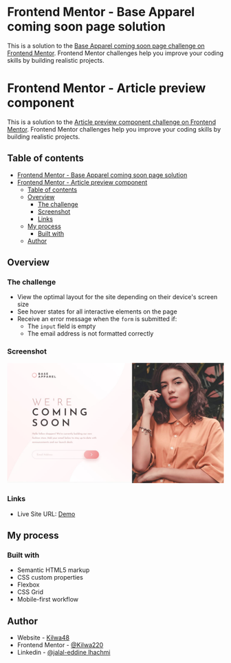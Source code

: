 # Frontend Mentor - Base Apparel coming soon page solution

This is a solution to the [Base Apparel coming soon page challenge on Frontend Mentor](https://www.frontendmentor.io/challenges/base-apparel-coming-soon-page-5d46b47f8db8a7063f9331a0). Frontend Mentor challenges help you improve your coding skills by building realistic projects. 

# Frontend Mentor - Article preview component

This is a solution to the [Article preview component challenge on Frontend Mentor](https://www.frontendmentor.io/challenges/article-preview-component-dYBN_pYFT). Frontend Mentor challenges help you improve your coding skills by building realistic projects. 

## Table of contents

- [Frontend Mentor - Base Apparel coming soon page solution](#frontend-mentor---base-apparel-coming-soon-page-solution)
- [Frontend Mentor - Article preview component](#frontend-mentor---article-preview-component)
  - [Table of contents](#table-of-contents)
  - [Overview](#overview)
    - [The challenge](#the-challenge)
    - [Screenshot](#screenshot)
    - [Links](#links)
  - [My process](#my-process)
    - [Built with](#built-with)
  - [Author](#author)


## Overview

### The challenge
- View the optimal layout for the site depending on their device's screen size
- See hover states for all interactive elements on the page
- Receive an error message when the `form` is submitted if:
  - The `input` field is empty
  - The email address is not formatted correctly


### Screenshot

![](design/desktop-design.jpg)

### Links

- Live Site URL: [Demo](https://kilwa220.github.io/article-preview-component/)

## My process

### Built with

- Semantic HTML5 markup
- CSS custom properties
- Flexbox
- CSS Grid
- Mobile-first workflow

## Author

- Website - [Kilwa48](https://kilwa220.github.io/Kilwa_Template/)
- Frontend Mentor - [@Kilwa220](https://www.frontendmentor.io/profile/Kilwa220)
- Linkedin - [@jalal-eddine lhachmi](https://www.linkedin.com/in/jalallh/)

